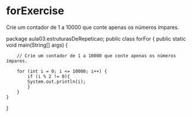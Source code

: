 # forExercise
Crie um contador de 1 a 10000 que conte apenas os números ímpares.


package aula03.estruturasDeRepeticao;
public class forFor {
    public static void main(String[] args) {

        // Crie um contador de 1 a 10000 que conte apenas os números ímpares.

        for (int i = 0; i <= 10000; i++) {
            if (i % 2 != 0){
            System.out.println(i);
            }
        }
    }
}

